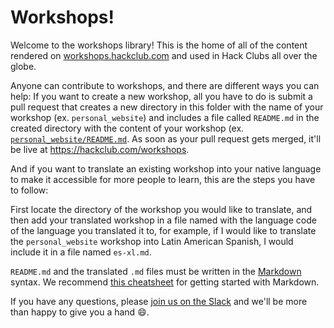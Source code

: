 # Workshops!

Welcome to the workshops library! This is the home of all of the content rendered on [workshops.hackclub.com](https://workshops.hackclub.com) and used in Hack Clubs all over the globe.

Anyone can contribute to workshops, and there are different ways you can help: If you want to create a new workshop, all you have to do is submit a pull request that creates a new directory in this folder with the name of your workshop (ex. `personal_website`) and includes a file called `README.md` in the created directory with the content of your workshop (ex. [`personal_website/README.md`](personal_website/README.md). As soon as your pull request gets merged, it'll be live at https://hackclub.com/workshops.

And if you want to translate an existing workshop into your native language to make it accessible for more people to learn, this are the steps you have to follow:

First locate the directory of the workshop you would like to translate, and then add your translated workshop in a file named with the language code of the language you translated it to, for example, if I would like to translate the `personal_website` workshop into Latin American Spanish, I would include it in a file named `es-xl.md`.

`README.md` and the translated `.md` files must be written in the [Markdown](https://en.wikipedia.org/wiki/Markdown) syntax. We recommend [this cheatsheet](http://commonmark.org/help/) for getting started with Markdown.

If you have any questions, please [join us on the Slack](https://slack.hackclub.com) and we'll be more than happy to give you a hand :smile:.
